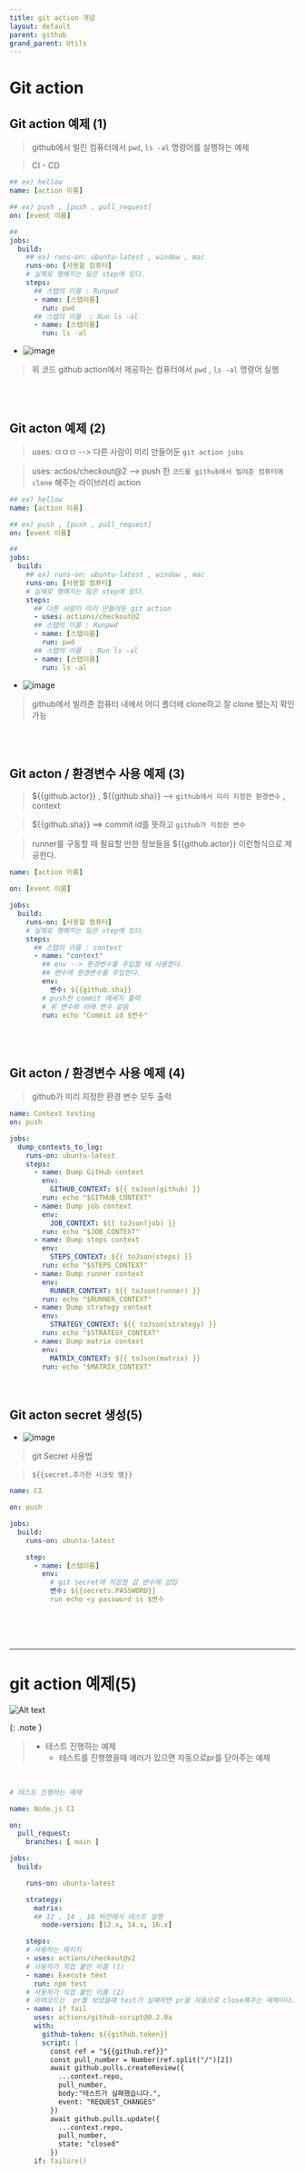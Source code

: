 ```yaml
---
title: git action 개념
layout: default
parent: github
grand_parent: Utils
---
```



# Git action

## Git action 예제 (1)

> github에서 빌린 컴퓨터에서 `pwd`, `ls -al` 명령어를 실행하는 예제

> CI - CD

```yml
## ex) hellow
name: [action 이름]

## ex) push , [push , pull_request]
on: [event 이름]

##
jobs:
  build:
    ## ex) runs-on: ubuntu-latest , window , mac
    runs-on: [사용할 컴퓨터]
    # 실제로 행해지는 일은 step에 있다.
    steps:
      ## 스탭의 이름 : Runpwd
      - name: [스탭이름]
        run: pwd
      ## 스탭의 이름  : Run ls -al
      - name: [스탭이름]
        run: ls -al
```

- ![image](../../../image/a74.png)

> 위 코드 github action에서 제공하는 컴퓨터에서 `pwd` , `ls -al` 명령어 실행

<br />
<br />

## Git acton 예제 (2)

> uses: ㅁㅁㅁ --> 다른 사람이 미리 만들어둔 `git action jobs`

> uses: actios/checkout@2 --> push 한 `코드를 github에서 빌려준 컴퓨터에 clone` 해주는 라이브러리 action

```yml
## ex) hellow
name: [action 이름]

## ex) push , [push , pull_request]
on: [event 이름]

##
jobs:
  build:
    ## ex) runs-on: ubuntu-latest , window , mac
    runs-on: [사용할 컴퓨터]
    # 실제로 행해지는 일은 step에 있다.
    steps:
      ## 다른 사람이 미리 만들어둔 git action
      - uses: actions/checkout@2
      ## 스탭의 이름 : Runpwd
      - name: [스탭이름]
        run: pwd
      ## 스탭의 이름  : Run ls -al
      - name: [스탭이름]
        run: ls -al
```

- ![image](../../../image/a75.png)

> github에서 빌려준 컴퓨터 내에서 어디 폴더에 clone하고 잘 clone 됐는지 확인 가능

<br />
<br />

## Git acton / 환경변수 사용 예제 (3)

> ${{github.actor}} , ${{github.sha}} --> `github에서 미리 지정한 환경변수` , context

> ${{github.sha}} ==> commit id를 뜻하고 `github가 지정한 변수`

> runner를 구동할 때 필요할 만한 정보들을 ${{github.actor}} 이런형식으로 제공한다.

```yml
name: [action 이름]

on: [event 이름]

jobs:
  build:
    runs-on: [사용할 컴퓨터]
    # 실제로 행해지는 일은 step에 있다.
    steps:
      ## 스탭의 이름 : context
      - name: "context"
        ## env --> 환경변수를 주입할 때 사용한다.
        ## 변수에 환경변수를 주입힌다.
        env:
          변수: ${{github.sha}}
        # push한 commit 메세지 출력
        # 위 변수와 아래 변수 같음
        run: echo "Commit id $변수"
```

<br />
<br />

## Git acton / 환경변수 사용 예제 (4)

> github가 미리 지정한 환경 변수 모두 출력

```yml
name: Context testing
on: push

jobs:
  dump_contexts_to_log:
    runs-on: ubuntu-latest
    steps:
      - name: Dump GitHub context
        env:
          GITHUB_CONTEXT: ${{ toJson(github) }}
        run: echo "$GITHUB_CONTEXT"
      - name: Dump job context
        env:
          JOB_CONTEXT: ${{ toJson(job) }}
        run: echo "$JOB_CONTEXT"
      - name: Dump steps context
        env:
          STEPS_CONTEXT: ${{ toJson(steps) }}
        run: echo "$STEPS_CONTEXT"
      - name: Dump runner context
        env:
          RUNNER_CONTEXT: ${{ toJson(runner) }}
        run: echo "$RUNNER_CONTEXT"
      - name: Dump strategy context
        env:
          STRATEGY_CONTEXT: ${{ toJson(strategy) }}
        run: echo "$STRATEGY_CONTEXT"
      - name: Dump matrix context
        env:
          MATRIX_CONTEXT: ${{ toJson(matrix) }}
        run: echo "$MATRIX_CONTEXT"
```

<br />

## Git acton secret 생성(5)

- ![image](../../../image/a78.png)

> git Secret 사용법

> `${{secret.추가한 시크릿 명}}`

```yml
name: CI

on: push

jobs:
  build:
    runs-on: ubuntu-latest

    step:
      - name: [스탭이름]
        env:
          # git secret에 저장한 값 변수에 삽입
          변수: ${{secrets.PASSWORD}}
          run echo <y password is $변수
```


<br />
<br />
<br />

---

# git action 예제(5)


![Alt text](image-51.png)

{: .note } 
> - 테스트 진행하는 예제
>   - 테스트를 진행했을때 에러가 있으면 자동으로pr를 닫아주는 예제

<br />

```yml
# 테스트 진행하는 예제

name: Node.js CI

on:
  pull_request:
    branches: [ main ]

jobs:
  build:

    runs-on: ubuntu-latest

    strategy:
      matrix:
      ## 12 , 14 , 16 버전에서 테스트 실행
        node-version: [12.x, 14.x, 16.x]

    steps:
    # 사용하는 패키지
    - uses: actions/checkout@v2
    # 사용자가 직접 붙인 이름 (1)
    - name: Execute text
      run: npm test
    # 사용자가 직접 붙인 이름 (2)
    # 아래코드는  pr를 보냈을때 test가 실패하면 pr을 자동으로 close해주는 예제이다.
    - name: if fail
      uses: actions/github-script@0.2.0a
      with:
        github-token: ${{github.token}}
        script: |
          const ref = "${{github.ref}}"
          const pull_number = Number(ref.split("/")[2])
          await github.pulls.createReview({
            ...context.repo,
            pull_number,
            body:"테스트가 실패했습니다.",
            event: "REQUEST_CHANGES"
          })
          await github.pulls.update({
            ...context.repo,
            pull_number,
            state: "closed"
          })
      if: failure()                 
    

```